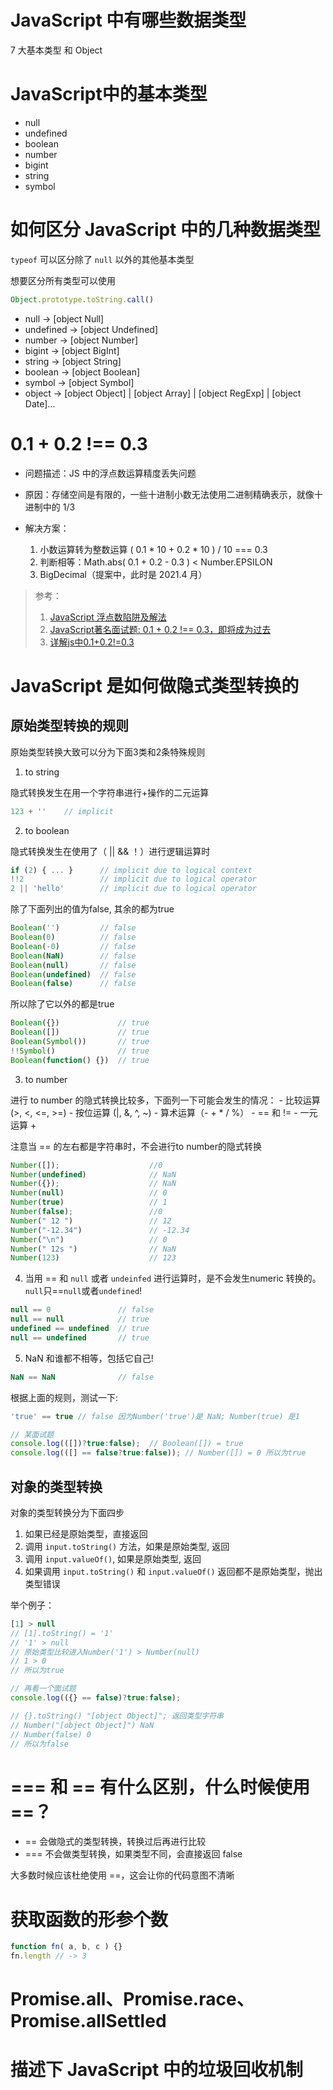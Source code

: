 # JavaScript 中有哪些数据类型

7 大基本类型 和 Object

# JavaScript中的基本类型

- null
- undefined
- boolean
- number
- bigint
- string
- symbol

<!--
参考：https://developer.mozilla.org/zh-CN/docs/Web/JavaScript/Data_structures#%E6%95%B0%E6%8D%AE%E7%B1%BB%E5%9E%8B
-->

# 如何区分 JavaScript 中的几种数据类型

`typeof` 可以区分除了 `null` 以外的其他基本类型

想要区分所有类型可以使用

```javascript
Object.prototype.toString.call()
```

- null -> [object Null]
- undefined -> [object Undefined]
- number -> [object Number]
- bigint -> [object BigInt]
- string -> [object String]
- boolean -> [object Boolean]
- symbol -> [object Symbol]
- object -> [object Object] | [object Array] | [object RegExp] | [object Date]...

# 0.1 + 0.2 !== 0.3

- 问题描述：JS 中的浮点数运算精度丢失问题
- 原因：存储空间是有限的，一些十进制小数无法使用二进制精确表示，就像十进制中的 1/3
- 解决方案：

  1. 小数运算转为整数运算 ( 0.1 * 10 + 0.2 * 10 ) / 10 === 0.3
  2. 判断相等：Math.abs( 0.1 + 0.2 - 0.3 ) < Number.EPSILON
  3. BigDecimal（提案中，此时是 2021.4 月）

> 参考：
> 1. [JavaScript 浮点数陷阱及解法
](https://github.com/camsong/blog/issues/9)
> 2. [JavaScript著名面试题: 0.1 + 0.2 !== 0.3，即将成为过去](https://zhuanlan.zhihu.com/p/225490777)
> 3. [详解js中0.1+0.2!=0.3](https://zhuanlan.zhihu.com/p/95318421)

# JavaScript 是如何做隐式类型转换的

## 原始类型转换的规则

原始类型转换大致可以分为下面3类和2条特殊规则

1. to string

  隐式转换发生在用一个字符串进行+操作的二元运算

  ```javascript
  123 + ''    // implicit
  ```

2. to boolean

  隐式转换发生在使用了（ || && ！）进行逻辑运算时

  ```javascript
  if (2) { ... }      // implicit due to logical context
  !!2                 // implicit due to logical operator
  2 || 'hello'        // implicit due to logical operator
  ```

  除了下面列出的值为false, 其余的都为true

  ```javascript
  Boolean('')         // false
  Boolean(0)          // false
  Boolean(-0)         // false
  Boolean(NaN)        // false
  Boolean(null)       // false
  Boolean(undefined)  // false
  Boolean(false)      // false
  ```

  所以除了它以外的都是true

  ```javascript
  Boolean({})             // true
  Boolean([])             // true
  Boolean(Symbol())       // true
  !!Symbol()              // true
  Boolean(function() {})  // true
  ```

3. to number

  进行 to number 的隐式转换比较多，下面列一下可能会发生的情况：
    - 比较运算 (>, <, <=, >=)
    - 按位运算 (|, &, ^, ~)
    - 算术运算（- + * / %）
    - == 和 !=
    - 一元运算 +

  注意当 == 的左右都是字符串时，不会进行to number的隐式转换

  ```javascript
  Number([]);                    //0
  Number(undefined)              // NaN
  Number({});                    // NaN
  Number(null)                   // 0
  Number(true)                   // 1
  Number(false);                 //0
  Number(" 12 ")                 // 12
  Number("-12.34")               // -12.34
  Number("\n")                   // 0
  Number(" 12s ")                // NaN
  Number(123)                    // 123
  ```

4. 当用 == 和 ```null``` 或者 ```undeinfed``` 进行运算时，是不会发生numeric 转换的。 ```null```只==```null```或者```undefined```!

  ```javascript
  null == 0               // false
  null == null            // true
  undefined == undefined  // true
  null == undefined       // true
  ```

5. NaN 和谁都不相等，包括它自己!

  ```javascript
  NaN == NaN              // false
  ```

根据上面的规则，测试一下:

```javascript
'true' == true // false 因为Number('true')是 NaN; Number(true) 是1

// 某面试题
console.log(([])?true:false);  // Boolean([]) = true
console.log(([] == false?true:false)); // Number([]) = 0 所以为true
```

## 对象的类型转换

对象的类型转换分为下面四步

1. 如果已经是原始类型，直接返回
2. 调用 `input.toString()` 方法，如果是原始类型, 返回
3. 调用 `input.valueOf()`, 如果是原始类型, 返回
4. 如果调用 `input.toString()` 和 `input.valueOf()` 返回都不是原始类型，抛出类型错误

举个例子：

```javascript
[1] > null
// [1].toString() = '1'
// '1' > null
// 原始类型比较进入Number('1') > Number(null)
// 1 > 0
// 所以为true

// 再看一个面试题
console.log(({} == false)?true:false);

// {}.toString() "[object Object]"; 返回类型字符串
// Number("[object Object]") NaN
// Number(false) 0
// 所以为false
```

# === 和 == 有什么区别，什么时候使用 ==？

- == 会做隐式的类型转换，转换过后再进行比较
- === 不会做类型转换，如果类型不同，会直接返回 false

<p class="danger">
  大多数时候应该杜绝使用 ==，这会让你的代码意图不清晰
</p>

<!--
参考:
1.JavaScript type coercion explained
https://medium.freecodecamp.org/js-type-coercion-explained-27ba3d9a2839
2. 文章1的作者推荐了书
https://legacy.gitbook.com/book/oshotokill/understandinges6-simplified-chinese/details
-->

# 获取函数的形参个数

```js
function fn( a, b, c ) {}
fn.length // -> 3
```

# Promise.all、Promise.race、Promise.allSettled


# 描述下 JavaScript 中的垃圾回收机制
